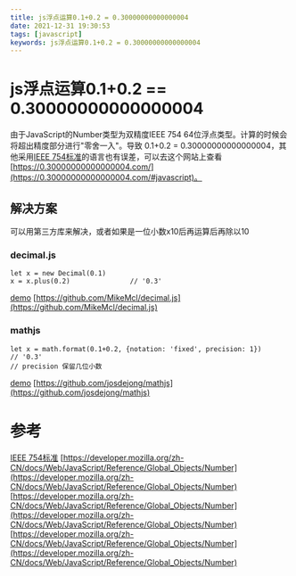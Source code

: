```yaml
---
title: js浮点运算0.1+0.2 = 0.30000000000000004
date: 2021-12-31 19:30:53
tags: [javascript]
keywords: js浮点运算0.1+0.2 = 0.30000000000000004
---
```

# js浮点运算0.1+0.2 == 0.30000000000000004
由于JavaScript的Number类型为双精度IEEE 754 64位浮点类型。计算的时候会将超出精度部分进行"零舍一入"。导致 0.1+0.2 = 0.30000000000000004，其他采用[IEEE 754标准](https://standards.ieee.org/standard/754-2008.html)的语言也有误差，可以去这个网站上查看[https://0.30000000000000004.com/](https://0.30000000000000004.com/#javascript)。
<!--more-->

## 解决方案
可以用第三方库来解决，或者如果是一位小数x10后再运算后再除以10

### decimal.js
```
let x = new Decimal(0.1)
x = x.plus(0.2)               // '0.3'
```
[demo](https://jsbin.com/kehogopixo/edit?html,js,console)
[https://github.com/MikeMcl/decimal.js](https://github.com/MikeMcl/decimal.js)

### mathjs
```
let x = math.format(0.1+0.2, {notation: 'fixed', precision: 1})               // '0.3'
// precision 保留几位小数
```
[demo](https://jsbin.com/fatowebuyo/2/edit?html,js,console)
[https://github.com/josdejong/mathjs](https://github.com/josdejong/mathjs)

# 参考
[IEEE 754标准](https://standards.ieee.org/standard/754-2008.html)
[https://developer.mozilla.org/zh-CN/docs/Web/JavaScript/Reference/Global_Objects/Number](https://developer.mozilla.org/zh-CN/docs/Web/JavaScript/Reference/Global_Objects/Number)
[https://developer.mozilla.org/zh-CN/docs/Web/JavaScript/Reference/Global_Objects/Number](https://developer.mozilla.org/zh-CN/docs/Web/JavaScript/Reference/Global_Objects/Number)
[https://developer.mozilla.org/zh-CN/docs/Web/JavaScript/Reference/Global_Objects/Number](https://developer.mozilla.org/zh-CN/docs/Web/JavaScript/Reference/Global_Objects/Number)